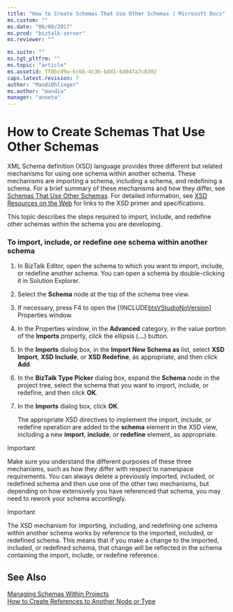 ```yaml
---
title: "How to Create Schemas That Use Other Schemas | Microsoft Docs"
ms.custom: ""
ms.date: "06/08/2017"
ms.prod: "biztalk-server"
ms.reviewer: ""

ms.suite: ""
ms.tgt_pltfrm: ""
ms.topic: "article"
ms.assetid: ff0bcd9a-6c66-4c3b-bd41-64047a7c8392
caps.latest.revision: 7
author: "MandiOhlinger"
ms.author: "mandia"
manager: "anneta"
---
```

# How to Create Schemas That Use Other Schemas
XML Schema definition (XSD) language provides three different but related mechanisms for using one schema within another schema. These mechanisms are importing a schema, including a schema, and redefining a schema. For a brief summary of these mechanisms and how they differ, see [Schemas That Use Other Schemas](../core/schemas-that-use-other-schemas.md). For detailed information, see [XSD Resources on the Web](../core/xsd-resources-on-the-web.md) for links to the XSD primer and specifications.  
  
 This topic describes the steps required to import, include, and redefine other schemas within the schema you are developing.  
  
### To import, include, or redefine one schema within another schema  
  
1.  In BizTalk Editor, open the schema to which you want to import, include, or redefine another schema. You can open a schema by double-clicking it in Solution Explorer.  
  
2.  Select the **Schema** node at the top of the schema tree view.  
  
3.  If necessary, press F4 to open the [!INCLUDE[btsVStudioNoVersion](../includes/btsvstudionoversion-md.md)] Properties window.  
  
4.  In the Properties window, in the **Advanced** category, in the value portion of the **Imports** property, click the ellipsis (**...**) button.  
  
5.  In the **Imports** dialog box, in the **Import New Schema as** list, select **XSD Import**, **XSD Include**, or **XSD Redefine**, as appropriate, and then click **Add**.  
  
6.  In the **BizTalk Type Picker** dialog box, expand the **Schema** node in the project tree, select the schema that you want to import, include, or redefine, and then click **OK**.  
  
7.  In the **Imports** dialog box, click **OK**.  
  
     The appropriate XSD directives to implement the import, include, or redefine operation are added to the **schema** element in the XSD view, including a new **import**, **include**, or **redefine** element, as appropriate.  
  
> [!IMPORTANT]
>  Make sure you understand the different purposes of these three mechanisms, such as how they differ with respect to namespace requirements. You can always delete a previously imported, included, or redefined schema and then use one of the other two mechanisms, but depending on how extensively you have referenced that schema, you may need to rework your schema accordingly.  
  
> [!IMPORTANT]
>  The XSD mechanism for importing, including, and redefining one schema within another schema works by reference to the imported, included, or redefined schema. This means that if you make a change to the imported, included, or redefined schema, that change will be reflected in the schema containing the import, include, or redefine reference.  
  
## See Also  
 [Managing Schemas Within Projects](../core/managing-schemas-within-projects.md)   
 [How to Create References to Another Node or Type](../core/how-to-create-references-to-another-node-or-type.md)